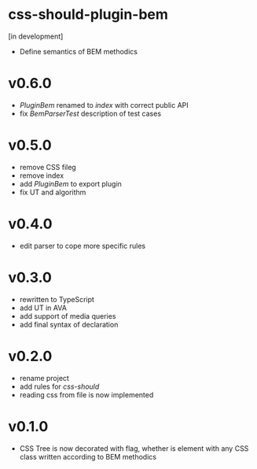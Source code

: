 # css-should-plugin-bem
[in development]

- Define semantics of BEM methodics

# v0.6.0
- *PluginBem* renamed to *index* with correct public API
- fix *BemParserTest* description of test cases

# v0.5.0
- remove CSS fileg 
- remove index
- add *PluginBem* to export plugin
- fix UT and algorithm

# v0.4.0
- edit parser to cope more specific rules

# v0.3.0
- rewritten to TypeScript
- add UT in AVA
- add support of media queries
- add final syntax of declaration

# v0.2.0
- rename project
- add rules for *css-should*
- reading css from file is now implemented

# v0.1.0
- CSS Tree is now decorated with flag, whether is element with any CSS class written according to BEM methodics
